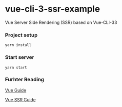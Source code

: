# vue-cli-3-ssr-example

Vue Server Side Rendering (SSR) based on Vue-CLI-33

### Project setup
```
yarn install
```

### Start server
```
yarn start
```

### Furhter Reading

[Vue Guide](https://vuejs.org/v2/guide/)

[Vue SSR Guide](https://ssr.vuejs.org/guide/)